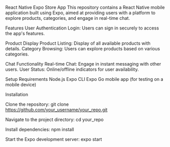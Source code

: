React Native Expo Store App
This repository contains a React Native mobile application built using Expo, aimed at providing users with a platform to explore products, categories, and engage in real-time chat.

Features
User Authentication
Login: Users can sign in securely to access the app's features.


Product Display
Product Listing: Display of all available products with details.
Category Browsing: Users can explore products based on various categories.

Chat Functionality
Real-time Chat: Engage in instant messaging with other users.
User Status: Online/offline indicators for user availability.

Setup
Requirements
Node.js
Expo CLI
Expo Go mobile app (for testing on a mobile device)

Installation

Clone the repository:
git clone https://github.com/your_username/your_repo.git

Navigate to the project directory:
cd your_repo

Install dependencies:
npm install

Start the Expo development server:
expo start
